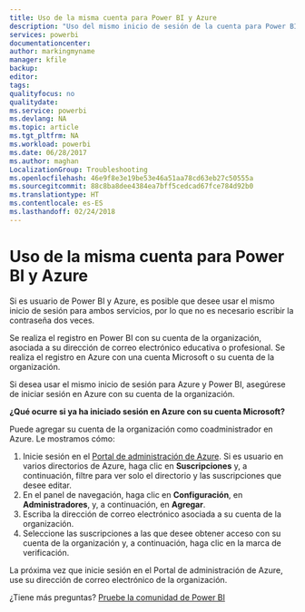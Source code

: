 ```yaml
---
title: Uso de la misma cuenta para Power BI y Azure
description: "Uso del mismo inicio de sesión de la cuenta para Power BI y Azure"
services: powerbi
documentationcenter: 
author: markingmyname
manager: kfile
backup: 
editor: 
tags: 
qualityfocus: no
qualitydate: 
ms.service: powerbi
ms.devlang: NA
ms.topic: article
ms.tgt_pltfrm: NA
ms.workload: powerbi
ms.date: 06/28/2017
ms.author: maghan
LocalizationGroup: Troubleshooting
ms.openlocfilehash: 46e9f8e3e19be53e46a51aa78cd63eb27c50555a
ms.sourcegitcommit: 88c8ba8dee4384ea7bff5cedcad67fce784d92b0
ms.translationtype: HT
ms.contentlocale: es-ES
ms.lasthandoff: 02/24/2018
---
```

# <a name="using-the-same-account-for-power-bi-and-azure"></a>Uso de la misma cuenta para Power BI y Azure
Si es usuario de Power BI y Azure, es posible que desee usar el mismo inicio de sesión para ambos servicios, por lo que no es necesario escribir la contraseña dos veces.

Se realiza el registro en Power BI con su cuenta de la organización, asociada a su dirección de correo electrónico educativa o profesional.  Se realiza el registro en Azure con una cuenta Microsoft o su cuenta de la organización.

Si desea usar el mismo inicio de sesión para Azure y Power BI, asegúrese de iniciar sesión en Azure con su cuenta de la organización.

**¿Qué ocurre si ya ha iniciado sesión en Azure con su cuenta Microsoft?**

Puede agregar su cuenta de la organización como coadministrador en Azure.  Le mostramos cómo:

1. Inicie sesión en el [Portal de administración de Azure](http://manage.windowsazure.com/). Si es usuario en varios directorios de Azure, haga clic en **Suscripciones** y, a continuación, filtre para ver solo el directorio y las suscripciones que desee editar.
2. En el panel de navegación, haga clic en **Configuración**, en **Administradores**, y, a continuación, en **Agregar**.
3. Escriba la dirección de correo electrónico asociada a su cuenta de la organización.
4. Seleccione las suscripciones a las que desee obtener acceso con su cuenta de la organización y, a continuación, haga clic en la marca de verificación.

La próxima vez que inicie sesión en el Portal de administración de Azure, use su dirección de correo electrónico de la organización.

¿Tiene más preguntas? [Pruebe la comunidad de Power BI](http://community.powerbi.com/)

